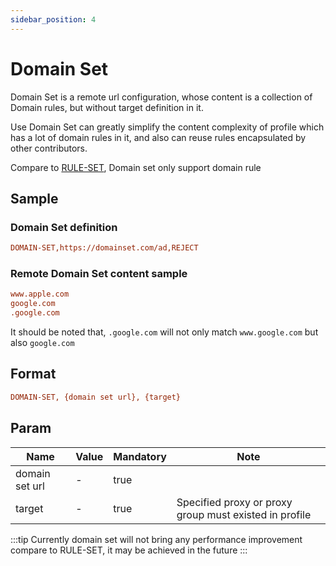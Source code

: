 ```yaml
---
sidebar_position: 4
---
```


# Domain Set

Domain Set is a remote url configuration, whose content is a collection of Domain rules, but without target definition in it.

Use Domain Set can greatly simplify the content complexity of profile which has a lot of domain rules in it,
and also can reuse rules encapsulated by other contributors.

Compare to [RULE-SET](/docs/profile-format/rule/ruleset), Domain set only support domain rule

## Sample

### Domain Set definition

```ini
DOMAIN-SET,https://domainset.com/ad,REJECT
```

### Remote Domain Set content sample

```ini
www.apple.com
google.com
.google.com
```

It should be noted that, `.google.com` will not only match `www.google.com` but also `google.com`

## Format

```ini
DOMAIN-SET, {domain set url}, {target}
```

## Param

| Name           | Value | Mandatory | Note                                                   |
|----------------|-------|-----------|--------------------------------------------------------|
| domain set url | -     | true      |                                                        |
| target         | -     | true      | Specified proxy or proxy group must existed in profile |

:::tip
Currently domain set will not bring any performance improvement compare to RULE-SET, it may be achieved in the future
:::